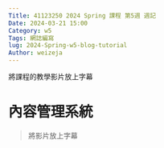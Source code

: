 ```yaml
---
Title: 41123250 2024 Spring 課程 第5週 週記
Date: 2024-03-21 15:00
Category: w5
Tags: 網誌編寫
lug: 2024-Spring-w5-blog-tutorial
Author: weizeja
---
```


將課程的教學影片放上字幕

<!-- PELICAN_END_SUMMARY -->

# 內容管理系統
>將影片放上字幕